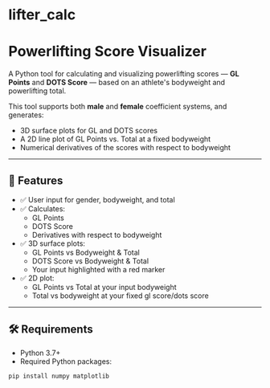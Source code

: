 # lifter_calc

# Powerlifting Score Visualizer

A Python tool for calculating and visualizing powerlifting scores — **GL Points** and **DOTS Score** — based on an athlete's bodyweight and powerlifting total.

This tool supports both **male** and **female** coefficient systems, and generates:
- 3D surface plots for GL and DOTS scores
- A 2D line plot of GL Points vs. Total at a fixed bodyweight
- Numerical derivatives of the scores with respect to bodyweight

---

## 📌 Features

- ✅ User input for gender, bodyweight, and total
- ✅ Calculates:
  - GL Points
  - DOTS Score
  - Derivatives with respect to bodyweight
- ✅ 3D surface plots:
  - GL Points vs Bodyweight & Total
  - DOTS Score vs Bodyweight & Total
  - Your input highlighted with a red marker
- ✅ 2D plot:
  - GL Points vs Total at your input bodyweight
  - Total vs bodyweight at your fixed gl score/dots score


---

## 🛠 Requirements

- Python 3.7+
- Required Python packages:

```bash
pip install numpy matplotlib
